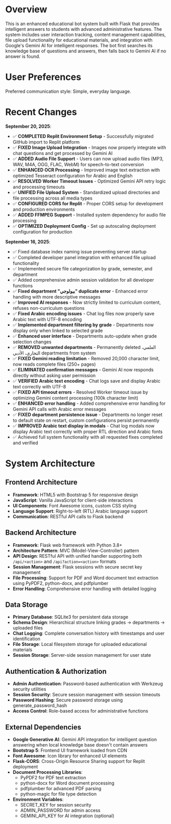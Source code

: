 # Overview

This is an enhanced educational bot system built with Flask that provides intelligent answers to students with advanced administrative features. The system includes user interaction tracking, content management capabilities, file upload functionality for educational materials, and integration with Google's Gemini AI for intelligent responses. The bot first searches its knowledge base of questions and answers, then falls back to Gemini AI if no answer is found.

# User Preferences

Preferred communication style: Simple, everyday language.

# Recent Changes

**September 20, 2025**:
- ✅ **COMPLETED Replit Environment Setup** - Successfully migrated GitHub import to Replit platform
- ✅ **FIXED Image Upload Integration** - Images now properly integrate with chat questions and get processed by Gemini AI
- ✅ **ADDED Audio File Support** - Users can now upload audio files (MP3, WAV, M4A, OGG, FLAC, WebM) for speech-to-text conversion
- ✅ **ENHANCED OCR Processing** - Improved image text extraction with optimized Tesseract configuration for Arabic and English
- ✅ **RESOLVED Worker Timeout Issues** - Optimized Gemini API retry logic and processing timeouts
- ✅ **UNIFIED File Upload System** - Standardized upload directories and file processing across all media types
- ✅ **CONFIGURED CORS for Replit** - Proper CORS setup for development and production environments
- ✅ **ADDED FFMPEG Support** - Installed system dependency for audio file processing
- ✅ **OPTIMIZED Deployment Config** - Set up autoscaling deployment configuration for production

**September 16, 2025**:
- ✅ Fixed database index naming issue preventing server startup
- ✅ Completed developer panel integration with enhanced file upload functionality  
- ✅ Implemented secure file categorization by grade, semester, and department
- ✅ Added comprehensive admin session validation for all developer functions
- ✅ **Fixed department "بيولوجي" duplicate error** - Enhanced error handling with more descriptive messages
- ✅ **Improved AI responses** - Now strictly limited to curriculum content, refuses non-curriculum questions
- ✅ **Fixed Arabic encoding issues** - Chat log files now properly save Arabic text with UTF-8 encoding
- ✅ **Implemented department filtering by grade** - Departments now display only when linked to selected grade
- ✅ **Enhanced user interface** - Departments auto-update when grade selection changes
- ✅ **REMOVED unwanted departments** - Permanently deleted العلمي، التجاري، الأدبي departments from system
- ✅ **FIXED Gemini reading limitation** - Removed 20,000 character limit, now reads complete files (250+ pages)
- ✅ **ELIMINATED confirmation messages** - Gemini AI now responds directly without asking user permission
- ✅ **VERIFIED Arabic text encoding** - Chat logs save and display Arabic text correctly with UTF-8
- ✅ **FIXED API timeout errors** - Resolved Worker timeout issue by optimizing Gemini content processing (100k character limit)
- ✅ **ENHANCED error handling** - Added comprehensive error handling for Gemini API calls with Arabic error messages
- ✅ **FIXED department persistence issue** - Departments no longer reset to default state on restart, custom configurations persist permanently
- ✅ **IMPROVED Arabic text display in modals** - Chat log modals now display Arabic text correctly with proper RTL direction and Arabic fonts
- ✅ Achieved full system functionality with all requested fixes completed and verified

# System Architecture

## Frontend Architecture
- **Framework**: HTML5 with Bootstrap 5 for responsive design
- **JavaScript**: Vanilla JavaScript for client-side interactions
- **UI Components**: Font Awesome icons, custom CSS styling
- **Language Support**: Right-to-left (RTL) Arabic language support
- **Communication**: RESTful API calls to Flask backend

## Backend Architecture
- **Framework**: Flask web framework with Python 3.8+
- **Architecture Pattern**: MVC (Model-View-Controller) pattern
- **API Design**: RESTful API with unified handler supporting both `/api/<action>` and `/api?action=<action>` formats
- **Session Management**: Flask sessions with secure secret key management
- **File Processing**: Support for PDF and Word document text extraction using PyPDF2, python-docx, and pdfplumber
- **Error Handling**: Comprehensive error handling with detailed logging

## Data Storage
- **Primary Database**: SQLite3 for persistent data storage
- **Schema Design**: Hierarchical structure linking grades → departments → uploaded files
- **Chat Logging**: Complete conversation history with timestamps and user identification
- **File Storage**: Local filesystem storage for uploaded educational materials
- **Session Storage**: Server-side session management for user state

## Authentication & Authorization
- **Admin Authentication**: Password-based authentication with Werkzeug security utilities
- **Session Security**: Secure session management with session timeouts
- **Password Hashing**: Secure password storage using generate_password_hash
- **Access Control**: Role-based access for administrative functions

## External Dependencies

- **Google Generative AI**: Gemini API integration for intelligent question answering when local knowledge base doesn't contain answers
- **Bootstrap 5**: Frontend UI framework loaded from CDN
- **Font Awesome**: Icon library for enhanced UI elements
- **Flask-CORS**: Cross-Origin Resource Sharing support for Replit deployment
- **Document Processing Libraries**: 
  - PyPDF2 for PDF text extraction
  - python-docx for Word document processing
  - pdfplumber for advanced PDF parsing
  - python-magic for file type detection
- **Environment Variables**: 
  - SECRET_KEY for session security
  - ADMIN_PASSWORD for admin access
  - GEMINI_API_KEY for AI integration (optional)